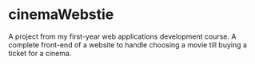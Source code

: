 # cinemaWebstie
 A project from my first-year web applications development course. A complete front-end of a website to handle choosing a movie till buying a ticket for a cinema.
